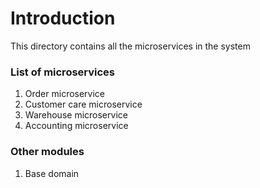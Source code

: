 # Introduction

This directory contains all the microservices in the system

### List of microservices

1. Order microservice
2. Customer care microservice
3. Warehouse microservice
4. Accounting microservice

### Other modules

1. Base domain

